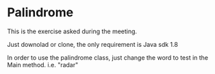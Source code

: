 # Palindrome

This is the exercise asked during the meeting.

Just downolad or clone, the only requirement is Java sdk 1.8

In order to use the palindrome class, just change the word to test in the Main method. i.e. "radar"
